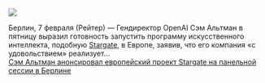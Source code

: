 <!--2025-02-08 14:34:49-->
<div class="yb">
  <div class="rss smaller1 habr"><img src="https://habrastorage.org/getpro/habr/upload_files/69e/649/8eb/69e6498eb4e37ef4982b43316b425d46.png" /><p>Берлин, 7 февраля (Рейтер) — Гендиректор OpenAI Сэм Альтман в пятницу выразил готовность запустить программу искусственного интеллекта, подобную <a href="https://www.cnbc.com/">Stargate,</a>&nbsp;в Европе, заявив, что его компания «с удовольствием» реализует... <br><a class="light" href="https://habr.com/ru/companies/bothub/news/880724/?utm_source=habrahabr&utm_medium=rss&utm_campaign=880724">Сэм Альтман анонсировал европейский проект Stargate на панельной сессии в Берлине</a></div>
</div>
